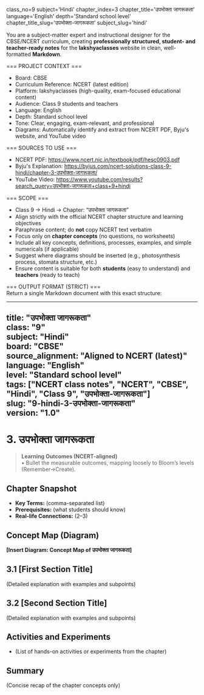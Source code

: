 class_no=9
subject='Hindi'
chapter_index=3
chapter_title='उपभोक्ता जागरूकता'
language='English'
depth='Standard school level'
chapter_title_slug='उपभोक्ता-जागरूकता'
subject_slug='hindi'

You are a subject-matter expert and instructional designer for the CBSE/NCERT curriculum, creating **professionally structured, student- and teacher-ready notes** for the **lakshyaclasses** website in clean, well-formatted **Markdown**.

=== PROJECT CONTEXT ===  
- Board: CBSE  
- Curriculum Reference: NCERT (latest edition)  
- Platform: lakshyaclasses (high-quality, exam-focused educational content)  
- Audience: Class 9 students and teachers  
- Language: English  
- Depth: Standard school level  
- Tone: Clear, engaging, exam-relevant, and professional  
- Diagrams: Automatically identify and extract from NCERT PDF, Byju's website, and YouTube video

=== SOURCES TO USE ===  
- NCERT PDF: https://www.ncert.nic.in/textbook/pdf/hesc0903.pdf  
- Byju's Explanation: https://byjus.com/ncert-solutions-class-9-hindi/chapter-3-उपभोक्ता-जागरूकता/  
- YouTube Video: https://www.youtube.com/results?search_query=उपभोक्ता-जागरूकता+class+9+hindi

=== SCOPE ===  
- Class 9 → Hindi → Chapter: “उपभोक्ता जागरूकता”  
- Align strictly with the official NCERT chapter structure and learning objectives  
- Paraphrase content; do **not** copy NCERT text verbatim  
- Focus only on **chapter concepts** (no questions, no worksheets)  
- Include all key concepts, definitions, processes, examples, and simple numericals (if applicable)  
- Suggest where diagrams should be inserted (e.g., photosynthesis process, stomata structure, etc.)  
- Ensure content is suitable for both **students** (easy to understand) and **teachers** (ready to teach)

=== OUTPUT FORMAT (STRICT) ===  
Return a single Markdown document with this exact structure:

---
title: "उपभोक्ता जागरूकता"  
class: "9"  
subject: "Hindi"  
board: "CBSE"  
source_alignment: "Aligned to NCERT (latest)"  
language: "English"  
level: "Standard school level"  
tags: ["NCERT class notes", "NCERT", "CBSE", "Hindi", "Class 9", "उपभोक्ता-जागरूकता"]  
slug: "9-hindi-3-उपभोक्ता-जागरूकता"  
version: "1.0"  
---

# 3. उपभोक्ता जागरूकता

> **Learning Outcomes (NCERT-aligned)**  
> • Bullet the measurable outcomes, mapping loosely to Bloom’s levels (Remember→Create).

## Chapter Snapshot  
- **Key Terms:** (comma-separated list)  
- **Prerequisites:** (what students should know)  
- **Real-life Connections:** (2–3)

## Concept Map (Diagram)  
<!-- Diagram will be extracted from sources. Placeholder below. -->  
**[Insert Diagram: Concept Map of उपभोक्ता जागरूकता]**

## 3.1 [First Section Title]  
(Detailed explanation with examples and subpoints)

## 3.2 [Second Section Title]  
(Detailed explanation with examples and subpoints)

## Activities and Experiments  
- (List of hands-on activities or experiments from the chapter)

## Summary  
(Concise recap of the chapter concepts only)

